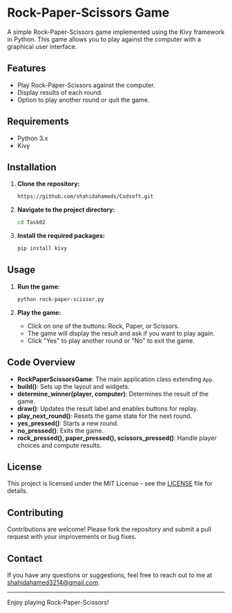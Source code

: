 # Rock-Paper-Scissors Game

A simple Rock-Paper-Scissors game implemented using the Kivy framework in Python. This game allows you to play against the computer with a graphical user interface.

## Features

- Play Rock-Paper-Scissors against the computer.
- Display results of each round.
- Option to play another round or quit the game.

## Requirements

- Python 3.x
- Kivy

## Installation

1. **Clone the repository:**
    ```bash
    https://github.com/shahidahameds/Codsoft.git
    ```

2. **Navigate to the project directory:**
    ```bash
    cd Task02
    ```

3. **Install the required packages:**
    ```bash
    pip install kivy
    ```

## Usage

1. **Run the game:**
    ```bash
    python rock-paper-scissor.py
    ```

2. **Play the game:**
   - Click on one of the buttons: Rock, Paper, or Scissors.
   - The game will display the result and ask if you want to play again.
   - Click "Yes" to play another round or "No" to exit the game.

## Code Overview

- **RockPaperScissorsGame**: The main application class extending `App`.
- **build()**: Sets up the layout and widgets.
- **determine_winner(player, computer)**: Determines the result of the game.
- **draw()**: Updates the result label and enables buttons for replay.
- **play_next_round()**: Resets the game state for the next round.
- **yes_pressed()**: Starts a new round.
- **no_pressed()**: Exits the game.
- **rock_pressed(), paper_pressed(), scissors_pressed()**: Handle player choices and compute results.

## License

This project is licensed under the MIT License - see the [LICENSE](LICENSE) file for details.

## Contributing

Contributions are welcome! Please fork the repository and submit a pull request with your improvements or bug fixes.

## Contact

If you have any questions or suggestions, feel free to reach out to me at [shahidahamed3214@gmail.com](shahidahamed3214@gmail.com).

---

Enjoy playing Rock-Paper-Scissors!

